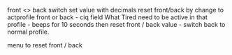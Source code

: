 front <> back switch
set value with decimals
reset front/back by change to actprofile front or back
    - ciq field What Tired need to be active in that profile
    - beeps for 10 seconds then reset front / back value
    - switch back to normal profile.

menu to reset front / back